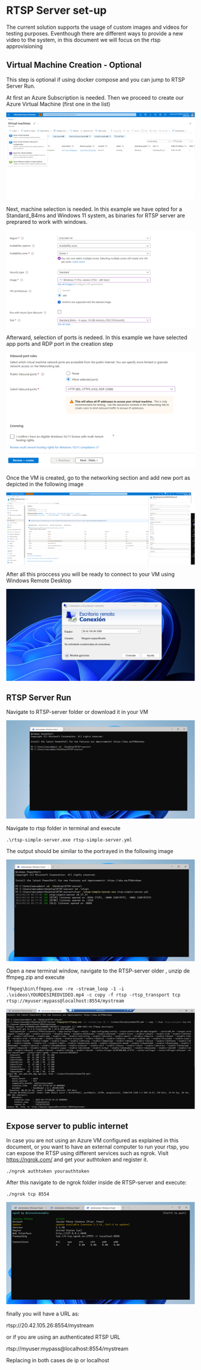 # RTSP Server set-up

The current solution supports the usage of custom images and videos for testing purposes.
Eventhough there are different ways to provide a new video to the system, in this document we will focus on the rtsp approvisioning

## Virtual Machine Creation - Optional

This step is optional if using docker compose and you can jump to RTSP Server Run.

At first an Azure Subscription is needed.
Then we proceed to create our Azure Virtual Machine (first one in the list)

![plot](../imgs/RTSP-server/step1.png)

Next, machine selection is needed. In this example we have opted for a Standard_B4ms and Windows 11 system, as binaries for RTSP server are preprared to work with windows.

![plot](../imgs/RTSP-server/step2.png)

Afterward, selection of ports is nedeed. In this example we have selected app ports and RDP port in the creation step

![plot](../imgs/RTSP-server/step3.png)

Once the VM is created, go to the networking section and add new port as depicted in the following image

![plot](../imgs/RTSP-server/step4.png)

After all this proccess you will be ready to connect to your VM using Windows Remote Desktop

![plot](../imgs/RTSP-server/step5.png)

## RTSP Server Run

Navigate to RTSP-server folder or download it in your VM

![plot](../imgs/RTSP-server/step6.png)

Navigate to rtsp folder in terminal and execute 
```
.\rtsp-simple-server.exe rtsp-simple-server.yml
```

The output should be similar to the portrayed in the following image

![plot](../imgs/RTSP-server/step7.png)


Open a new terminal window, navigate to the RTSP-server older , unzip de ffmpeg.zip and execute

```
ffmpeg\bin\ffmpeg.exe -re -stream_loop -1 -i .\videos\YOURDESIREDVIDEO.mp4 -c copy -f rtsp -rtsp_transport tcp rtsp://myuser:mypass@localhost:8554/mystream
```

![plot](../imgs/RTSP-server/step8.png)

## Expose server to public internet

In case you are not using an Azure VM configured as explained in this document, or you want to have an external computer to run your rtsp, you can expose the RTSP using different services such as ngrok. Visit https://ngrok.com/ and get your authtoken and register it. 

```
./ngrok authtoken yourauthtoken
```

After this navigate to de ngrok folder inside de RTSP-server and execute:

```
./ngrok tcp 8554
```

![plot](../imgs/RTSP-server/step9.png)

finally you will have a URL as:

rtsp://20.42.105.26:8554/mystream

or if you are using an authenticated RTSP URL

rtsp://myuser:mypass@localhost:8554/mystream

Replacing in both cases de ip or localhost